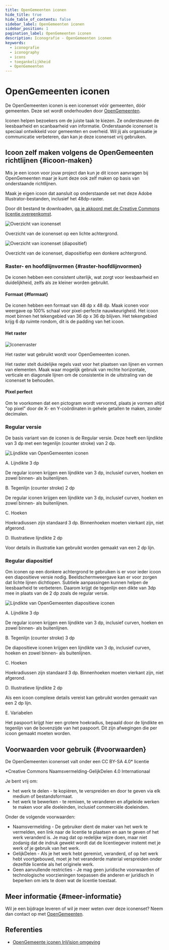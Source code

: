 ```yaml
---
title: OpenGemeenten iconen
hide_title: true
hide_table_of_contents: false
sidebar_label: OpenGemeenten iconen
sidebar_position: 1
pagination_label: OpenGemeenten iconen
description: Iconografie - OpenGemeenten iconen
keywords:
  - iconografie
  - iconography
  - icons
  - toegankelijkheid
  - OpenGemeenten
---
```


<!-- @license CC0-1.0 -->

# OpenGemeenten iconen

De OpenGemeenten iconen is een iconenset vóór gemeenten, dóór gemeenten. Deze set wordt onderhouden door [OpenGemeenten](https://www.opengemeenten.nl/projecten/iconen).

Iconen helpen bezoekers om de juiste taak te kiezen. Ze ondersteunen de leesbaarheid en scanbaarheid van informatie. Onderstaande iconenset is speciaal ontwikkeld voor gemeenten en overheid. Wil jij als organisatie je communicatie verbeteren, dan kan je deze iconenset vrij gebruiken.

## Icoon zelf maken volgens de OpenGemeenten richtlijnen {#icoon-maken}

Mis je een icoon voor jouw project dan kun je dit icoon aanvragen bij OpenGemeenten maar je kunt deze ook zelf maken op basis van onderstaande richtlijnen.

Maak je eigen icoon dat aansluit op onderstaande set met deze Adobe Illustrator-bestanden, inclusief het 48dp-raster.

Door dit bestand te downloaden, [ga je akkoord met de Creative Commons licentie overeenkomst](https://creativecommons.org/licenses/by-sa/4.0/deed.nl).

![Overzicht van iconenset](https://user-images.githubusercontent.com/248921/166216868-2b6fa404-bed4-40bb-924b-3fdda3d27e2b.png)

Overzicht van de iconenset op een lichte achtergrond.

![Overzicht van iconenset (diapositief)](https://user-images.githubusercontent.com/248921/166216905-c8431616-d482-4475-8d24-afc2e6f94491.png)

Overzicht van de iconenset, diapositiefop een donkere achtergrond.

### Raster- en hoofdlijnvormen {#raster-hoofdlijnvormen}

De iconen hebben een consistent uiterlijk, wat zorgt voor leesbaarheid en duidelijkheid, zelfs als ze kleiner worden gebruikt.

#### Formaat {#formaat}

De iconen hebben een formaat van 48 dp x 48 dp. Maak iconen voor weergave op 100% schaal voor pixel-perfecte nauwkeurigheid. Het icoon moet binnen het tekengebied van 36 dp x 36 dp blijven. Het tekengebied krijg 6 dp ruimte rondom, dit is de padding van het icoon.

#### Het raster

![Iconenraster](https://user-images.githubusercontent.com/248921/166217163-4279daf9-3683-4135-9507-ee546ac87345.png)

Het raster wat gebruikt wordt voor OpenGemeenten iconen.

Het raster stelt duidelijke regels vast voor het plaatsen van lijnen en vormen van elementen. Maak waar mogelijk gebruik van rechte horizontale, verticale en diagonale lijnen om de consistentie in de uitstraling van de iconenset te behouden.

#### Pixel perfect

Om te voorkomen dat een pictogram wordt vervormd, plaats je vormen altijd "op pixel" door de X- en Y-coördinaten in gehele getallen te maken, zonder decimalen.

### Regular versie

De basis variant van de iconen is de Regular versie. Deze heeft een lijndikte van 3 dp met een tegenlijn (counter stroke) van 2 dp.

![Lijndikte van OpenGemeenten iconen](https://user-images.githubusercontent.com/248921/166217265-21c80877-e5c6-4814-ba47-5d618903afd1.png)

A. Lijndikte 3 dp

De regular iconen krijgen een lijndikte van 3 dp, inclusief curven, hoeken en zowel binnen- als buitenlijnen.

B. Tegenlijn (counter stroke) 2 dp

De regular iconen krijgen een lijndikte van 3 dp, inclusief curven, hoeken en zowel binnen- als buitenlijnen.

C. Hoeken

Hoekradiussen zijn standaard 3 dp. Binnenhoeken moeten vierkant zijn, niet afgerond.

D. Illustratieve lijndikte 2 dp

Voor details in illustratie kan gebruikt worden gemaakt van een 2 dp lijn.

### Regular diapositief

Om iconen op een donkere achtergrond te gebruiken is er voor ieder icoon een diapositieve versie nodig. Beeldschermweergave kan er voor zorgen dat lichte lijnen dichtlopen. Subtiele aanpassingen kunnen helpen de leesbaarheid te verbeteren. Daarom krijgt de tegenlijn een dikte van 3dp mee in plaats van de 2 dp zoals de regular versie.

![Lijndikte van OpenGemeenten diapositieve iconen](https://user-images.githubusercontent.com/248921/166217464-0d691a44-500a-430b-86ef-66ea7608ab45.png)

A. Lijndikte 3 dp

De regular iconen krijgen een lijndikte van 3 dp, inclusief curven, hoeken en zowel binnen- als buitenlijnen.

B. Tegenlijn (counter stroke) 3 dp

De diapositieve iconen krijgen een lijndikte van 3 dp, inclusief curven, hoeken en zowel binnen- als buitenlijnen.

C. Hoeken

Hoekradiussen zijn standaard 3 dp. Binnenhoeken moeten vierkant zijn, niet afgerond.

D. Illustratieve lijndikte 2 dp

Als een icoon complexe details vereist kan gebruikt worden gemaakt van een 2 dp lijn.

E. Variabelen

Het paspoort krijgt hier een grotere hoekradius, bepaald door de lijndikte en tegenlijn van de bovenzijde van het paspoort. Dit zijn afwegingen die per icoon gemaakt moeten worden.

## Voorwaarden voor gebruik {#voorwaarden}

De OpenGemeenten iconenset valt onder een CC BY-SA 4.0\* licentie

\*Creative Commons Naamsvermelding-GelijkDelen 4.0 Internationaal

Je bent vrij om:

- het werk te delen - te kopièren, te verspreiden en door te geven via elk medium of bestandsformaat.
- het werk te bewerken - te remixen, te veranderen en afgeleide werken te maken voor alle doeleinden, inclusief commerciële doeleinden.

Onder de volgende voorwaarden:

- Naamsvermelding - De gebruiker dient de maker van het werk te vermelden, een link naar de licentie te plaatsen en aan te geven of het werk veranderd is. Je mag dat op redelijke wijze doen, maar niet zodanig dat de indruk gewekt wordt dat de licentiegever instemt met je werk of je gebruik van het werk.
- GelijkDelen - Als je het werk hebt geremixt, veranderd, of op het werk hebt voortgebouwd, moet je het veranderde material verspreiden onder dezelfde licentie als het originele werk.
- Geen aanvullende restricties - Je mag geen juridische voorwaarden of technologische voorzieningen toepassen die anderen er juridisch in beperken om iets te doen wat de licentie toestaat.

## Meer informatie {#meer-informatie}

Wil je een bijdrage leveren of wil je meer weten over deze iconenset? Neem dan contact op met [OpenGemeenten](https://www.linkedin.com/company/opengemeenten).

## Referenties

- [OpenGemeente iconen InVision omgeving](https://projects.invisionapp.com/share/EX128WTLTQ7F#/screens/463025527)
